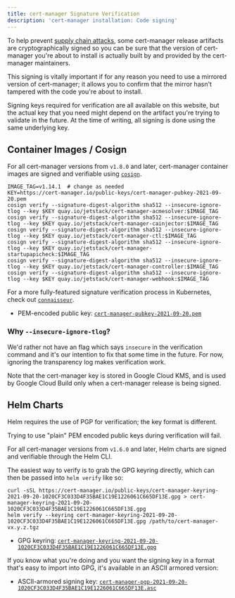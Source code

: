 ```yaml
---
title: cert-manager Signature Verification
description: 'cert-manager installation: Code signing'
---
```


To help prevent [supply chain attacks](https://en.wikipedia.org/wiki/Supply_chain_attack), some cert-manager release
artifacts are cryptographically signed so you can be sure that the version of cert-manager you're about to install
is actually built by and provided by the cert-manager maintainers.

This signing is vitally important if for any reason you need to use a mirrored version of cert-manager; it allows you
to confirm that the mirror hasn't tampered with the code you're about to install.

Signing keys required for verification are all available on this website, but the actual key that you need might depend
on the artifact you're trying to validate in the future. At the time of writing, all signing is done using the same underlying
key.

## Container Images / Cosign

For all cert-manager versions from `v1.8.0` and later, cert-manager container images are signed and verifiable using [`cosign`](https://docs.sigstore.dev/cosign/overview).

```console
IMAGE_TAG=v1.14.1  # change as needed
KEY=https://cert-manager.io/public-keys/cert-manager-pubkey-2021-09-20.pem
cosign verify --signature-digest-algorithm sha512 --insecure-ignore-tlog --key $KEY quay.io/jetstack/cert-manager-acmesolver:$IMAGE_TAG
cosign verify --signature-digest-algorithm sha512 --insecure-ignore-tlog --key $KEY quay.io/jetstack/cert-manager-cainjector:$IMAGE_TAG
cosign verify --signature-digest-algorithm sha512 --insecure-ignore-tlog --key $KEY quay.io/jetstack/cert-manager-ctl:$IMAGE_TAG
cosign verify --signature-digest-algorithm sha512 --insecure-ignore-tlog --key $KEY quay.io/jetstack/cert-manager-startupapicheck:$IMAGE_TAG
cosign verify --signature-digest-algorithm sha512 --insecure-ignore-tlog --key $KEY quay.io/jetstack/cert-manager-controller:$IMAGE_TAG
cosign verify --signature-digest-algorithm sha512 --insecure-ignore-tlog --key $KEY quay.io/jetstack/cert-manager-webhook:$IMAGE_TAG
```

For a more fully-featured signature verification process in Kubernetes, check out [`connaisseur`](https://sse-secure-systems.github.io/connaisseur/).

- PEM-encoded public key: [`cert-manager-pubkey-2021-09-20.pem`](https://cert-manager.io/public-keys/cert-manager-pubkey-2021-09-20.pem)

### Why `--insecure-ignore-tlog`?

We'd rather not have an flag which says `insecure` in the verification command and it's our intention to fix that some time in the future. For now,
ignoring the transparency log makes verification work.

Note that the cert-manager key is stored in Google Cloud KMS, and is used by Google Cloud Build only when a cert-manager release is being signed.

## Helm Charts

<div className="alert">
Helm requires the use of PGP for verification; the key format is different.

Trying to use "plain" PEM encoded public keys during verification will fail.
</div>

For all cert-manager versions from `v1.6.0` and later, Helm charts are signed and verifiable through the Helm CLI.

The easiest way to verify is to grab the GPG keyring directly, which can then be passed into `helm verify` like so:

```console
curl -sSL https://cert-manager.io/public-keys/cert-manager-keyring-2021-09-20-1020CF3C033D4F35BAE1C19E1226061C665DF13E.gpg > cert-manager-keyring-2021-09-20-1020CF3C033D4F35BAE1C19E1226061C665DF13E.gpg
helm verify --keyring cert-manager-keyring-2021-09-20-1020CF3C033D4F35BAE1C19E1226061C665DF13E.gpg /path/to/cert-manager-vx.y.z.tgz
```

- GPG keyring: [`cert-manager-keyring-2021-09-20-1020CF3C033D4F35BAE1C19E1226061C665DF13E.gpg`](https://cert-manager.io/public-keys/cert-manager-keyring-2021-09-20-1020CF3C033D4F35BAE1C19E1226061C665DF13E.gpg)

If you know what you're doing and you want the signing key in a format that's easy to import into GPG,
it's available in an ASCII armored version:

- ASCII-armored signing key: [`cert-manager-pgp-2021-09-20-1020CF3C033D4F35BAE1C19E1226061C665DF13E.asc`](https://cert-manager.io/public-keys/cert-manager-pgp-2021-09-20-1020CF3C033D4F35BAE1C19E1226061C665DF13E.asc)
